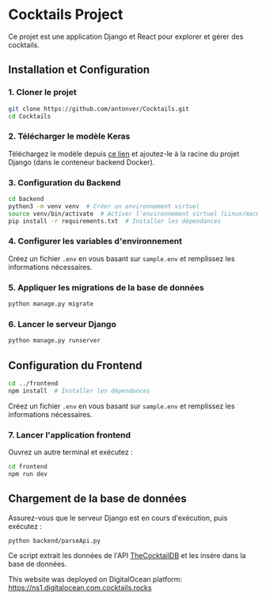 # Cocktails Project

Ce projet est une application Django et React pour explorer et gérer des cocktails.

## Installation et Configuration

### 1. Cloner le projet
```sh
git clone https://github.com/antonver/Cocktails.git
cd Cocktails
```

### 2. Télécharger le modèle Keras
Téléchargez le modèle depuis [ce lien](https://drive.google.com/file/d/1-5glDsZLshMEkofYrW4ammprQb5M-iUT/view?usp=sharing) et ajoutez-le à la racine du projet Django (dans le conteneur backend Docker).

### 3. Configuration du Backend
```sh
cd backend
python3 -m venv venv  # Créer un environnement virtuel
source venv/bin/activate  # Activer l'environnement virtuel (Linux/macOS)
pip install -r requirements.txt  # Installer les dépendances
```

### 4. Configurer les variables d'environnement
Créez un fichier `.env` en vous basant sur `sample.env` et remplissez les informations nécessaires.

### 5. Appliquer les migrations de la base de données
```sh
python manage.py migrate
```

### 6. Lancer le serveur Django
```sh
python manage.py runserver
```

## Configuration du Frontend
```sh
cd ../frontend  
npm install  # Installer les dépendances
```

Créez un fichier `.env` en vous basant sur `sample.env` et remplissez les informations nécessaires.

### 7. Lancer l'application frontend
Ouvrez un autre terminal et exécutez :
```sh
cd frontend
npm run dev
```

## Chargement de la base de données
Assurez-vous que le serveur Django est en cours d'exécution, puis exécutez :
```sh
python backend/parseApi.py
```
Ce script extrait les données de l'API [TheCocktailDB](https://www.thecocktaildb.com/api.php) et les insère dans la base de données.

This website was deployed on DigitalOcean platform: https://ns1.digitalocean.com.cocktails.rocks



